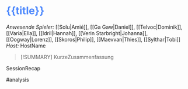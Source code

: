 # <font color = 4d88fd>{{title}}</font>

_Anwesende Spieler:_ [[Solu|Amié]], [[Ga Gaw|Daniel]], [[Telvoc|Dominik]], [[Varia|Ella]], [[Idril|Hannah]], [[Verin Starbright|Johanna]], [[Oogway|Lorenz]], [[Skoros|Philip]], [[Maevvan|Thies]], [[Sylthar|Tobi]]
_Host:_ HostName

>[!SUMMARY]
>KurzeZusammenfassung

SessionRecap

#analysis